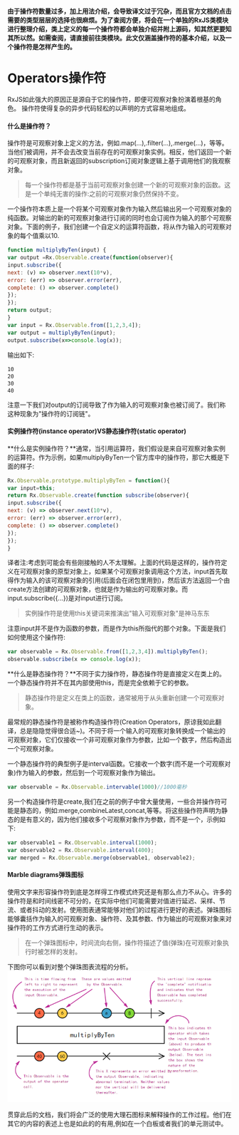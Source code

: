 **由于操作符数量过多，加上用法介绍，会导致译文过于冗杂，而且官方文档的点击需要的类型层层的选择也很麻烦。为了查阅方便，将会在一个单独的RxJS类模块进行整理介绍，类上定义的每一个操作符都会单独介绍并附上源码，知其然更要知其所以然。如需查阅，请直接前往类模块。此文仅涵盖操作符的基本介绍，以及一个操作符是怎样产生的。**

# Operators操作符
RxJS如此强大的原因正是源自于它的操作符，即便可观察对象扮演着根基的角色。 操作符使得复杂的异步代码轻松的以声明的方式容易地组成。

#### 什么是操作符？
操作符是可观察对象上定义的方法，例如.map(...),.filter(...),.merge(...)，等等。当他们被调用，并不会去改变当前存在的可观察对象实例。相反，他们返回一个新的可观察对象，而且新返回的subscription订阅对象逻辑上基于调用他们的我观察对象。

>每一个操作符都是基于当前可观察对象创建一个新的可观察对象的函数。这是一个单纯无害的操作:之前的可观察对象仍然保持不变。

一个操作符本质上是一个将某个可观察对象作为输入然后输出另一个可观察对象的纯函数。对输出的新的可观察对象进行订阅的同时也会订阅作为输入的那个可观察对象。下面的例子，我们创建一个自定义的运算符函数，将从作为输入的可观察对象的每个值乘以10.
```js
function multiplyByTen(input) {
var output =Rx.Observable.create(function(observer){
input.subscribe({
next: (v) => observer.next(10*v),
error: (err) => observer.error(err),
complete: () => observer.complete()
});
});
return output;
}
var input = Rx.Observable.from([1,2,3,4]);
var output = multiplyByTen(input);
output.subscribe(x=>console.log(x));
```
输出如下:
```
10
20
30
40
```
注意一下我们对output的订阅导致了作为输入的可观察对象也被订阅了。我们称这种现象为"操作符的订阅链"。

#### 实例操作符(instance operator)VS静态操作符(static operator)

**什么是实例操作符？**通常，当引用运算符，我们假设是来自可观察对象实例的运算符。作为示例，如果multiplyByTen一个官方库中的操作符，那它大概是下面的样子:

```js
Rx.Observable.prototype.multiplyByTen = function(){
var input=this;
return Rx.Observable.create(function subscribe(observer){
input.subscribe({
next: (v) => observer.next(10*v),
error: (err) => observer.error(err),
complete: () => observer.complete()
});
});
}
```
译者注:考虑到可能会有些刚接触的人不太理解。上面的代码是这样的，操作符定义在可观察对象的原型对象上，如果某个可观察对象调用这个方法，input首先取得作为输入的该可观察对象的引用(后面会在闭包里用到)，然后该方法返回一个由create方法创建的可观察对象，也就是作为输出的可观察对象。而input.subscribe({...})是对input进行订阅。


>实例操作符是使用this关键词来推演出"输入可观察对象"是神马东东

注意input并不是作为函数的参数，而是作为this所指代的那个对象。下面是我们如何使用这个操作符:

```js
var observable = Rx.Observable.from([1,2,3,4]).multiplyByTen();
observable.subscribe(x => console.log(x));
```

**什么是静态操作符？**不同于实力操作符，静态操作符是直接定义在类上的。一个静态操作符并不在其内部使用this，而是完全依赖于它的参数。
> 静态操作符是定义在类上的函数，通常被用于从头重新创建一个可观察对象。

最常规的静态操作符是被称作构造操作符(Creation Operators，原谅我如此翻译，总是隐隐觉得很合适~)。不同于将一个输入的可观察对象转换成一个输出的可观察对象，它们仅接收一个非可观察对象作为参数，比如一个数字，然后构造出一个可观察对象。

一个静态操作符的典型例子是interval函数。它接收一个数字(而不是一个可观察对象)作为输入的参数，然后到一个可观察对象作为输出。
```js
var observable = Rx.Observable.intervable(1000)//1000毫秒
```
另一个构造操作符是create,我们在之前的例子中曾大量使用，一些合并操作符可能是静态的，例如:merge,combineLatest,concat,等等。将这些操作符声明为静态的是有意义的，因为他们接收多个可观察对象作为参数，而不是一个，示例如下:

```js
var observable1 = Rx.Observable.interval(1000);
var observable2 = Rx.Observable.interval(400);
var merged = Rx.Observable.merge(observable1, observable2);
```
#### Marble diagrams弹珠图标
使用文字来形容操作符到底是怎样得工作模式终究还是有那么点力不从心。许多的操作符是和时间线密不可分的，在实际中他们可能需要对值进行延迟、采样、节流、或者抖动的发射。使用图表通常能够对他们的过程进行更好的表述。弹珠图标能够囊括作为输入的可观察对象、操作符、及其参数、作为输出的可观察对象来对操作符的工作方式进行生动的表示。

> 在一个弹珠图标中，时间流向右侧，操作符描述了值(弹珠)在可观察对象执行时被怎样的发射。

下图你可以看到对整个弹珠图表流程的分析。![](/assets/1.png)

贯穿此后的文档，我们将会广泛的使用大理石图标来解释操作的工作过程。他们在其它的内容的表述上也是如此的的有用,例如在一个白板或者我们的单元测试中。




























